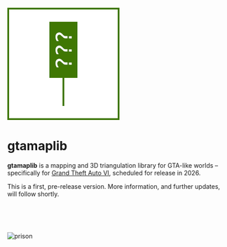![gtamaplib](readme/gtamaplib.png)

# gtamaplib

**gtamaplib** is a mapping and 3D triangulation library for GTA-like worlds – specifically for [Grand Theft Auto VI](https://www.rockstargames.com/VI/), scheduled for release in 2026.

This is a first, pre-release version. More information, and further updates, will follow shortly.

<br><br><br>

![prison](readme/prison.png)
